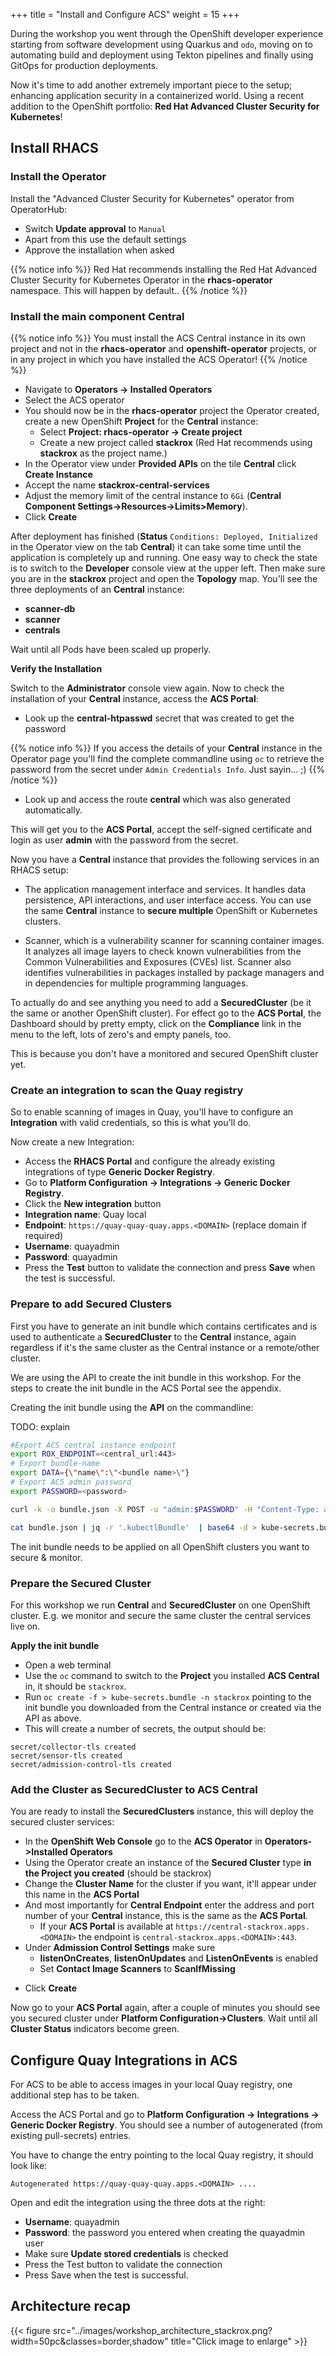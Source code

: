 +++
title = "Install and Configure ACS"
weight = 15
+++

During the workshop you went through the OpenShift developer experience starting from software development using Quarkus and `odo`, moving on to automating build and deployment using Tekton pipelines and finally using GitOps for production deployments.

Now it's time to add another extremely important piece to the setup; enhancing application security in a containerized world. Using a recent addition to the OpenShift portfolio: **Red Hat Advanced Cluster Security for Kubernetes**!

## Install RHACS

### Install the Operator

Install the "Advanced Cluster Security for Kubernetes" operator from OperatorHub:

- Switch **Update approval** to `Manual`
- Apart from this use the default settings
- Approve the installation when asked

{{% notice info %}}
Red Hat recommends installing the Red Hat Advanced Cluster Security for Kubernetes Operator in the **rhacs-operator** namespace. This will happen by default..
{{% /notice %}}

### Install the main component **Central**

{{% notice info %}}
You must install the ACS Central instance in its own project and not in the **rhacs-operator** and **openshift-operator** projects, or in any project in which you have installed the ACS Operator!
{{% /notice %}}

- Navigate to **Operators → Installed Operators**
- Select the ACS operator
- You should now be in the **rhacs-operator** project the Operator created, create a new OpenShift **Project** for the **Central** instance:
  - Select **Project: rhacs-operator → Create project**
  - Create a new project called **stackrox** (Red Hat recommends using **stackrox** as the project name.)
- In the Operator view under **Provided APIs** on the tile **Central** click **Create Instance**
- Accept the name **stackrox-central-services**
- Adjust the memory limit of the central instance to `6Gi` (**Central Component Settings->Resources->Limits>Memory**).
- Click **Create**

After deployment has finished (**Status** `Conditions: Deployed, Initialized` in the Operator view on the tab **Central**) it can take some time until the application is completely up and running. One easy way to check the state is to switch to the **Developer** console view at the upper left. Then make sure you are in the **stackrox** project and open the **Topology** map. You'll see the three deployments of an **Central** instance:

- **scanner-db**
- **scanner**
- **centrals**

Wait until all Pods have been scaled up properly.

**Verify the Installation**

Switch to the **Administrator** console view again. Now to check the installation of your **Central** instance, access the **ACS Portal**:

- Look up the **central-htpasswd** secret that was created to get the password

{{% notice info %}}
If you access the details of your **Central** instance in the Operator page you'll find the complete commandline using `oc` to retrieve the password from the secret under `Admin Credentials Info`. Just sayin... ;)
{{% /notice %}}

- Look up and access the route **central** which was also generated automatically.

This will get you to the **ACS Portal**, accept the self-signed certificate and login as user **admin** with the password from the secret.

Now you have a **Central** instance that provides the following services in an
RHACS setup:

- The application management interface and services. It handles data persistence, API interactions, and user interface access. You can use the same **Central** instance to **secure multiple** OpenShift or Kubernetes clusters.

- Scanner, which is a vulnerability scanner for scanning container images. It analyzes all image layers to check known vulnerabilities from the Common Vulnerabilities and Exposures (CVEs) list. Scanner also identifies vulnerabilities in packages installed by package managers and in dependencies for multiple programming languages.

To actually do and see anything you need to add a **SecuredCluster** (be it the same or another OpenShift cluster). For effect go to the **ACS Portal**, the Dashboard should by pretty empty, click on the **Compliance** link in the menu to the left, lots of zero's and empty panels, too.

This is because you don't have a monitored and secured OpenShift cluster yet.

### Create an integration to scan the Quay registry

So to enable scanning of images in Quay, you'll have to configure an **Integration** with valid credentials, so this is what you'll do.

Now create a new Integration:
- Access the **RHACS Portal** and configure the already existing integrations of type **Generic Docker Registry**.
- Go to **Platform Configuration -> Integrations -> Generic Docker Registry**.
- Click the **New integration** button
- **Integration name**: Quay local
- **Endpoint**: `https://quay-quay-quay.apps.<DOMAIN>` (replace domain if required)
- **Username**: quayadmin
- **Password**: quayadmin
- Press the **Test** button to validate the connection and press **Save** when the test is successful.

### Prepare to add Secured Clusters

First you have to generate an init bundle which contains certificates and is used to authenticate a **SecuredCluster** to the **Central** instance, again regardless if it's the same cluster as the Central instance or a remote/other cluster.

We are using the API to create the init bundle in this workshop. For the steps to create the init bundle in the ACS Portal see the appendix.

Creating the init bundle using the **API** on the commandline:

TODO: explain

``` bash
#Export ACS central instance endpoint
export ROX_ENDPOINT=<central_url:443>
# Export bundle-name
export DATA={\"name\":\"<bundle name>\"}
# Export ACS admin password
export PASSWORD=<password>

curl -k -o bundle.json -X POST -u "admin:$PASSWORD" -H "Content-Type: application/json" --data $DATA https://${ROX_ENDPOINT}/v1/cluster-init/init-bundles

cat bundle.json | jq -r '.kubectlBundle'  | base64 -d > kube-secrets.bundle
```

The init bundle needs to be applied on all OpenShift clusters you want to secure & monitor.

### Prepare the Secured Cluster

For this workshop we run **Central** and **SecuredCluster** on one OpenShift cluster. E.g. we monitor and secure the same cluster the central services live on.

**Apply the init bundle**

- Open a web terminal
- Use the `oc` command to switch to the **Project** you installed **ACS Central** in, it should be `stackrox`.
- Run `oc create -f > kube-secrets.bundle -n stackrox` pointing to the init bundle you downloaded from the Central instance or created via the API as above.
- This will create a number of secrets, the output should be:

```
secret/collector-tls created
secret/sensor-tls created
secret/admission-control-tls created
```

### Add the Cluster as **SecuredCluster** to **ACS Central**

You are ready to install the **SecuredClusters** instance, this will deploy the secured cluster services:

- In the **OpenShift Web Console** go to the **ACS Operator** in **Operators->Installed Operators**
- Using the Operator create an instance of the **Secured Cluster** type **in the Project you created** (should be stackrox)
- Change the **Cluster Name** for the cluster if you want, it'll appear under this name in the **ACS Portal**
- And most importantly for **Central Endpoint** enter the address and port number of your **Central** instance, this is the same as the **ACS Portal**.
  - If your **ACS Portal** is available at `https://central-stackrox.apps.<DOMAIN>` the endpoint is `central-stackrox.apps.<DOMAIN>:443`.
- Under **Admission Control Settings** make sure
  - **listenOnCreates**, **listenOnUpdates** and **ListenOnEvents** is enabled
  - Set **Contact Image Scanners** to **ScanIfMissing**
<!-- - Under **Per Node Settings** -> **Collector Settings** change the value for **Collection** form `EBPF` to `KernelModule`. This is a workaround for a known issue. -->
- Click **Create**

Now go to your **ACS Portal** again, after a couple of minutes you should see you secured cluster under **Platform Configuration->Clusters**. Wait until all **Cluster Status** indicators become green.

## Configure Quay Integrations in ACS

For ACS to be able to access images in your local Quay registry, one additional step has to be taken.

Access the ACS Portal and go to **Platform Configuration -> Integrations -> Generic Docker Registry**. You should see a number of autogenerated (from existing pull-secrets) entries.

You have to change the entry pointing to the local Quay registry, it should look like:

`Autogenerated https://quay-quay-quay.apps.<DOMAIN> ....`

Open and edit the integration using the three dots at the right:

- **Username**: quayadmin
- **Password**: the password you entered when creating the quayadmin user
- Make sure **Update stored credentials** is checked
- Press the Test button to validate the connection
- Press Save when the test is successful.

## Architecture recap

{{< figure src="../images/workshop_architecture_stackrox.png?width=50pc&classes=border,shadow" title="Click image to enlarge" >}}



